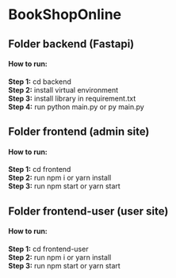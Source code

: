 # BookShopOnline
<h2>Folder backend (Fastapi)</h2>
<h4>How to run:</h4>
<b>Step 1:</b> cd backend <br>
<b>Step 2:</b> install virtual environment <br>
<b>Step 3:</b> install library in requirement.txt <br>
<b>Step 4:</b> run python main.py or py main.py <br>
<h2>Folder frontend (admin site)</h2>
<h4>How to run:</h4>
<b>Step 1:</b> cd frontend <br>
<b>Step 2:</b> run npm i or yarn install <br>
<b>Step 3:</b> run npm start or yarn start <br>
<h2>Folder frontend-user (user site) </h2>
<h4>How to run:</h4>
<b>Step 1:</b> cd frontend-user <br>
<b>Step 2:</b> run npm i or yarn install <br>
<b>Step 3:</b> run npm start or yarn start <br>
